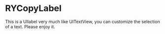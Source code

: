 # RYCopyLabel
This is a UIlabel very much like UITextView, you can customize the selection of a text. Please enjoy it.
